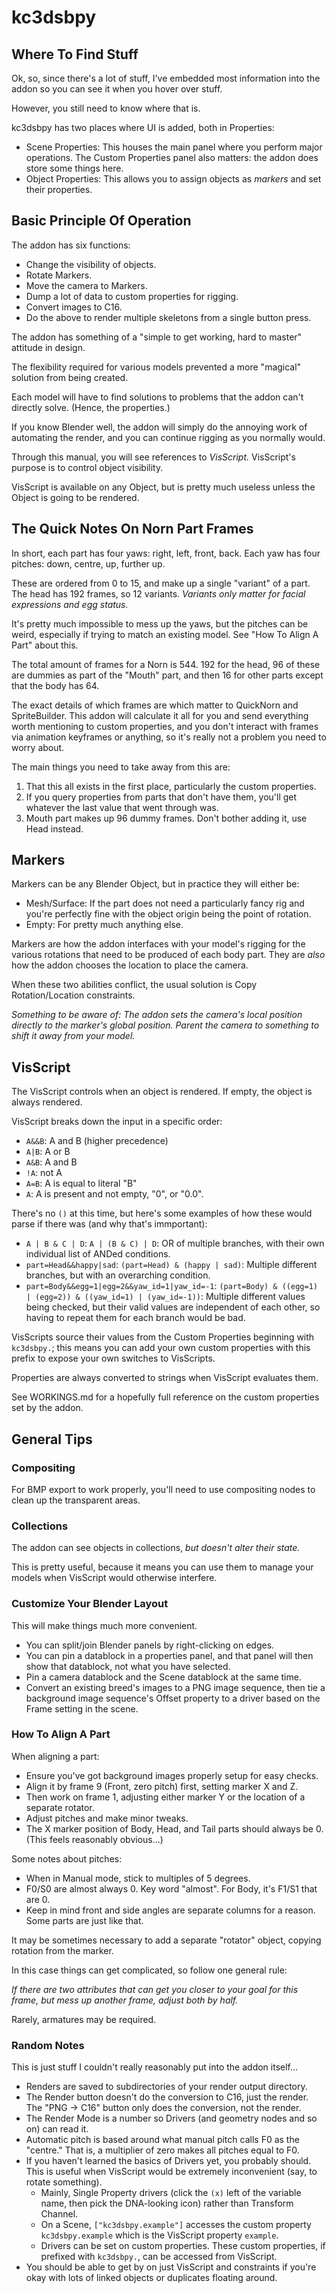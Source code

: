 # kc3dsbpy

## Where To Find Stuff

Ok, so, since there's a lot of stuff, I've embedded most information into the addon so you can see it when you hover over stuff.

However, you still need to know where that is.

kc3dsbpy has two places where UI is added, both in Properties:

* Scene Properties: This houses the main panel where you perform major operations. The Custom Properties panel also matters: the addon does store some things here.
* Object Properties: This allows you to assign objects as *markers* and set their properties.

## Basic Principle Of Operation

The addon has six functions:

* Change the visibility of objects.
* Rotate Markers.
* Move the camera to Markers.
* Dump a lot of data to custom properties for rigging.
* Convert images to C16.
* Do the above to render multiple skeletons from a single button press.

The addon has something of a "simple to get working, hard to master" attitude in design.

The flexibility required for various models prevented a more "magical" solution from being created.

Each model will have to find solutions to problems that the addon can't directly solve. (Hence, the properties.)

If you know Blender well, the addon will simply do the annoying work of automating the render, and you can continue rigging as you normally would.

Through this manual, you will see references to *VisScript.* VisScript's purpose is to control object visibility.

VisScript is available on any Object, but is pretty much useless unless the Object is going to be rendered.

## The Quick Notes On Norn Part Frames

In short, each part has four yaws: right, left, front, back. Each yaw has four pitches: down, centre, up, further up.

These are ordered from 0 to 15, and make up a single "variant" of a part. The head has 192 frames, so 12 variants. *Variants only matter for facial expressions and egg status.*

It's pretty much impossible to mess up the yaws, but the pitches can be weird, especially if trying to match an existing model. See "How To Align A Part" about this.

The total amount of frames for a Norn is 544. 192 for the head, 96 of these are dummies as part of the "Mouth" part, and then 16 for other parts except that the body has 64.

The exact details of which frames are which matter to QuickNorn and SpriteBuilder. This addon will calculate it all for you and send everything worth mentioning to custom properties, and you don't interact with frames via animation keyframes or anything, so it's really not a problem you need to worry about.

The main things you need to take away from this are:

1. That this all exists in the first place, particularly the custom properties.
2. If you query properties from parts that don't have them, you'll get whatever the last value that went through was.
3. Mouth part makes up 96 dummy frames. Don't bother adding it, use Head instead.

## Markers

Markers can be any Blender Object, but in practice they will either be:

* Mesh/Surface: If the part does not need a particularly fancy rig and you're perfectly fine with the object origin being the point of rotation.
* Empty: For pretty much anything else.

Markers are how the addon interfaces with your model's rigging for the various rotations that need to be produced of each body part. They are *also* how the addon chooses the location to place the camera.

When these two abilities conflict, the usual solution is Copy Rotation/Location constraints.

*Something to be aware of: The addon sets the camera's local position directly to the marker's global position. Parent the camera to something to shift it away from your model.*

## VisScript

The VisScript controls when an object is rendered.
If empty, the object is always rendered.

VisScript breaks down the input in a specific order:

* `A&&B`: A and B (higher precedence)
* `A|B`: A or B
* `A&B`: A and B
* `!A`: not A
* `A=B`: A is equal to literal "B"
* `A`: A is present and not empty, "0", or "0.0".

There's no `()` at this time, but here's some examples of how these would parse if there was (and why that's immportant):

* `A | B & C | D`: `A | (B & C) | D`: OR of multiple branches, with their own individual list of ANDed conditions.
* `part=Head&&happy|sad`: `(part=Head) & (happy | sad)`: Multiple different branches, but with an overarching condition.
* `part=Body&&egg=1|egg=2&&yaw_id=1|yaw_id=-1`: `(part=Body) & ((egg=1) | (egg=2)) & ((yaw_id=1) | (yaw_id=-1))`: Multiple different values being checked, but their valid values are independent of each other, so having to repeat them for each branch would be bad.

VisScripts source their values from the Custom Properties beginning with `kc3dsbpy.`; this means you can add your own custom properties with this prefix to expose your own switches to VisScripts.

Properties are always converted to strings when VisScript evaluates them.

See WORKINGS.md for a hopefully full reference on the custom properties set by the addon.

## General Tips

### Compositing

For BMP export to work properly, you'll need to use compositing nodes to clean up the transparent areas.

### Collections

The addon can see objects in collections, *but doesn't alter their state.*

This is pretty useful, because it means you can use them to manage your models when VisScript would otherwise interfere.

### Customize Your Blender Layout

This will make things much more convenient.

* You can split/join Blender panels by right-clicking on edges.
* You can pin a datablock in a properties panel, and that panel will then show that datablock, not what you have selected.
* Pin a camera datablock and the Scene datablock at the same time.
* Convert an existing breed's images to a PNG image sequence, then tie a background image sequence's Offset property to a driver based on the Frame setting in the scene.

### How To Align A Part

When aligning a part:

* Ensure you've got background images properly setup for easy checks.
* Align it by frame 9 (Front, zero pitch) first, setting marker X and Z.
* Then work on frame 1, adjusting either marker Y or the location of a separate rotator.
* Adjust pitches and make minor tweaks.
* The X marker position of Body, Head, and Tail parts should always be 0. (This feels reasonably obvious...)

Some notes about pitches:

* When in Manual mode, stick to multiples of 5 degrees.
* F0/S0 are almost always 0. Key word "almost". For Body, it's F1/S1 that are 0.
* Keep in mind front and side angles are separate columns for a reason. Some parts are just like that.

It may be sometimes necessary to add a separate "rotator" object, copying rotation from the marker.

In this case things can get complicated, so follow one general rule:

*If there are two attributes that can get you closer to your goal for this frame, but mess up another frame, adjust both by half.*

Rarely, armatures may be required.

### Random Notes

This is just stuff I couldn't really reasonably put into the addon itself...

* Renders are saved to subdirectories of your render output directory.
* The Render button doesn't do the conversion to C16, just the render. The "PNG -> C16" button only does the conversion, not the render.
* The Render Mode is a number so Drivers (and geometry nodes and so on) can read it.
* Automatic pitch is based around what manual pitch calls F0 as the "centre." That is, a multiplier of zero makes all pitches equal to F0.
* If you haven't learned the basics of Drivers yet, you probably should. This is useful when VisScript would be extremely inconvenient (say, to rotate something).
  * Mainly, Single Property drivers (click the `(x)` left of the variable name, then pick the DNA-looking icon) rather than Transform Channel.
  * On a Scene, `["kc3dsbpy.example"]` accesses the custom property `kc3dsbpy.example` which is the VisScript property `example`.
  * Drivers can be set on custom properties. These custom properties, if prefixed with `kc3dsbpy.`, can be accessed from VisScript.
* You should be able to get by on just VisScript and constraints if you're okay with lots of linked objects or duplicates floating around.

